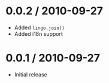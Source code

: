 
0.0.2 / 2010-09-27 
==================

  * Added `lingo.join()`
  * Added i18n support

0.0.1 / 2010-09-27 
==================

  * Initial release
